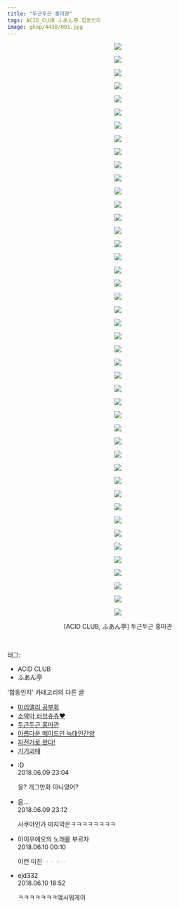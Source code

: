 ```yaml
---
title: "두근두근 홍마관"
tags: ACID_CLUB ふあん亭 합동인지
image: ghap/4438/001.jpg
---
```

<div class="article">
<p style="text-align: center; clear: none; float: none;"><img src="{{ site.nasurl }}/ghap/4438/001.jpg"/></p>
<p style="text-align: center; clear: none; float: none;"><img src="{{ site.nasurl }}/ghap/4438/002.jpg"/></p>
<p style="text-align: center; clear: none; float: none;"><img src="{{ site.nasurl }}/ghap/4438/003.jpg"/></p>
<p style="text-align: center; clear: none; float: none;"><img src="{{ site.nasurl }}/ghap/4438/004.jpg"/></p>
<p style="text-align: center; clear: none; float: none;"><img src="{{ site.nasurl }}/ghap/4438/005.jpg"/></p>
<p style="text-align: center; clear: none; float: none;"><img src="{{ site.nasurl }}/ghap/4438/006.jpg"/></p>
<p style="text-align: center; clear: none; float: none;"><img src="{{ site.nasurl }}/ghap/4438/007.jpg"/></p>
<p style="text-align: center; clear: none; float: none;"><img src="{{ site.nasurl }}/ghap/4438/008.jpg"/></p>
<p style="text-align: center; clear: none; float: none;"><img src="{{ site.nasurl }}/ghap/4438/009.jpg"/></p>
<p style="text-align: center; clear: none; float: none;"><img src="{{ site.nasurl }}/ghap/4438/010.jpg"/></p>
<p style="text-align: center; clear: none; float: none;"><img src="{{ site.nasurl }}/ghap/4438/011.jpg"/></p>
<p style="text-align: center; clear: none; float: none;"><img src="{{ site.nasurl }}/ghap/4438/012.jpg"/></p>
<p style="text-align: center; clear: none; float: none;"><img src="{{ site.nasurl }}/ghap/4438/013.jpg"/></p>
<p style="text-align: center; clear: none; float: none;"><img src="{{ site.nasurl }}/ghap/4438/014.jpg"/></p>
<p style="text-align: center; clear: none; float: none;"><img src="{{ site.nasurl }}/ghap/4438/015.jpg"/></p>
<p style="text-align: center; clear: none; float: none;"><img src="{{ site.nasurl }}/ghap/4438/016.jpg"/></p>
<p style="text-align: center; clear: none; float: none;"><img src="{{ site.nasurl }}/ghap/4438/017.jpg"/></p>
<p style="text-align: center; clear: none; float: none;"><img src="{{ site.nasurl }}/ghap/4438/018.jpg"/></p>
<p style="text-align: center; clear: none; float: none;"><img src="{{ site.nasurl }}/ghap/4438/019.jpg"/></p>
<p style="text-align: center; clear: none; float: none;"><img src="{{ site.nasurl }}/ghap/4438/020.jpg"/></p>
<p style="text-align: center; clear: none; float: none;"><img src="{{ site.nasurl }}/ghap/4438/021.jpg"/></p>
<p style="text-align: center; clear: none; float: none;"><img src="{{ site.nasurl }}/ghap/4438/022.jpg"/></p>
<p style="text-align: center; clear: none; float: none;"><img src="{{ site.nasurl }}/ghap/4438/023.jpg"/></p>
<p style="text-align: center; clear: none; float: none;"><img src="{{ site.nasurl }}/ghap/4438/024.jpg"/></p>
<p style="text-align: center; clear: none; float: none;"><img src="{{ site.nasurl }}/ghap/4438/025.jpg"/></p>
<p style="text-align: center; clear: none; float: none;"><img src="{{ site.nasurl }}/ghap/4438/026.jpg"/></p>
<p style="text-align: center; clear: none; float: none;"><img src="{{ site.nasurl }}/ghap/4438/027.jpg"/></p>
<p style="text-align: center; clear: none; float: none;"><img src="{{ site.nasurl }}/ghap/4438/028.jpg"/></p>
<p style="text-align: center; clear: none; float: none;"><img src="{{ site.nasurl }}/ghap/4438/029.jpg"/></p>
<p style="text-align: center; clear: none; float: none;"><img src="{{ site.nasurl }}/ghap/4438/030.jpg"/></p>
<p style="text-align: center; clear: none; float: none;"><img src="{{ site.nasurl }}/ghap/4438/031.jpg"/></p>
<p style="text-align: center; clear: none; float: none;"><img src="{{ site.nasurl }}/ghap/4438/032.jpg"/></p>
<p style="text-align: center; clear: none; float: none;"><img src="{{ site.nasurl }}/ghap/4438/033.jpg"/></p>
<p style="text-align: center; clear: none; float: none;"><img src="{{ site.nasurl }}/ghap/4438/034.jpg"/></p>
<p style="text-align: center; clear: none; float: none;"><img src="{{ site.nasurl }}/ghap/4438/035.jpg"/></p>
<p style="text-align: center; clear: none; float: none;"><img src="{{ site.nasurl }}/ghap/4438/036.jpg"/></p>
<p style="text-align: center; clear: none; float: none;"><img src="{{ site.nasurl }}/ghap/4438/037.jpg"/></p>
<p style="text-align: center; clear: none; float: none;"><img src="{{ site.nasurl }}/ghap/4438/038.jpg"/></p>
<p style="text-align: center; clear: none; float: none;"><img src="{{ site.nasurl }}/ghap/4438/039.jpg"/></p>
<p style="text-align: center; clear: none; float: none;"><img src="{{ site.nasurl }}/ghap/4438/040.jpg"/></p>
<p style="text-align: center; clear: none; float: none;"><img src="{{ site.nasurl }}/ghap/4438/041.jpg"/></p>
<p style="text-align: center; clear: none; float: none;"><img src="{{ site.nasurl }}/ghap/4438/042.jpg"/></p>
<p style="text-align: center; clear: none; float: none;"><img src="{{ site.nasurl }}/ghap/4438/043.jpg"/></p>
<p style="text-align: center; clear: none; float: none;"><img src="{{ site.nasurl }}/ghap/4438/044.jpg"/></p>
<p style="text-align: center; clear: none; float: none;">[ACID CLUB, ふあん亭] 두근두근 홍마관</p>
<p><br/></p>
</div><div class="tagTrail">
<p>태그: </p>
<ul>
<li>ACID CLUB</li>
<li>ふあん亭</li>
</ul>
</div><div class="another">
<p>'합동인지' 카테고리의 다른 글</p>
<ul>
<li><a href="/2018-07-25-ghap_4547">마리앨리 공부회</a></li>
<li><a href="/2018-06-13-ghap_4467">소악마 러브츄츄♥</a></li>
<li><a href="/2018-06-09-ghap_4438">두근두근 홍마관</a></li>
<li><a href="/2018-05-07-ghap_4349">아름다운 메이드인 늑대인간양</a></li>
<li><a href="/2018-02-27-ghap_4204">자전거로 왔다!</a></li>
<li><a href="/2018-02-08-ghap_4179">기기괴매</a></li>
</ul>
</div><div class="cb_module cb_fluid">
<div class="cb_wrt cb_profile">
<div class="comment">
<ul>
<li class="cb_thumb_off" id="comment15268596">
<div class="cb_comment_area">
<div class="cb_info_area">
<div class="cb_section">
<span class="cb_nick_name">:D</span>
</div>
<div class="cb_section">
<span class="cb_date">2018.06.09 23:04 </span>
</div>
</div>
<div class="cb_dsc_comment">
<p class="cb_dsc">
											응? 개그만화 아니였어?
										</p>
</div>
</div></li>
<li class="cb_thumb_off" id="comment15268598">
<div class="cb_comment_area">
<div class="cb_info_area">
<div class="cb_section">
<span class="cb_nick_name">음...</span>
</div>
<div class="cb_section">
<span class="cb_date">2018.06.09 23:12 </span>
</div>
</div>
<div class="cb_dsc_comment">
<p class="cb_dsc">
											사쿠야인가 마지막은ㅋㅋㅋㅋㅋㅋㅋㅋ
										</p>
</div>
</div></li>
<li class="cb_thumb_off" id="comment15268634">
<div class="cb_comment_area">
<div class="cb_info_area">
<div class="cb_section">
<span class="cb_nick_name">아이우에오의 노래를 부르자</span>
</div>
<div class="cb_section">
<span class="cb_date">2018.06.10 00:10 </span>
</div>
</div>
<div class="cb_dsc_comment">
<p class="cb_dsc">
											이런 미친 ᆢᆢᆢᆢ
										</p>
</div>
</div></li>
<li class="cb_thumb_off" id="comment15268872">
<div class="cb_comment_area">
<div class="cb_info_area">
<div class="cb_section">
<span class="cb_nick_name">ejd332</span>
</div>
<div class="cb_section">
<span class="cb_date">2018.06.10 18:52 </span>
</div>
</div>
<div class="cb_dsc_comment">
<p class="cb_dsc">
											ㅋㅋㅋㅋㅋㅋㅋ옄시뭐게이
										</p>
</div>
</div></li>
</ul>
</div>
</div><!-- commentList close -->
</div>